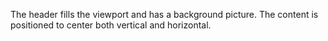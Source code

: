 The header fills the viewport and has a background picture. 
The content is positioned to center both vertical and horizontal.